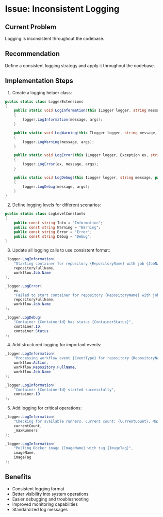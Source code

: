 # Issue: Inconsistent Logging

## Current Problem
Logging is inconsistent throughout the codebase.

## Recommendation
Define a consistent logging strategy and apply it throughout the codebase.

## Implementation Steps

1. Create a logging helper class:
```csharp
public static class LoggerExtensions
{
    public static void LogInformation(this ILogger logger, string message, params object[] args)
    {
        logger.LogInformation(message, args);
    }

    public static void LogWarning(this ILogger logger, string message, params object[] args)
    {
        logger.LogWarning(message, args);
    }

    public static void LogError(this ILogger logger, Exception ex, string message, params object[] args)
    {
        logger.LogError(ex, message, args);
    }

    public static void LogDebug(this ILogger logger, string message, params object[] args)
    {
        logger.LogDebug(message, args);
    }
}
```

2. Define logging levels for different scenarios:
```csharp
public static class LogLevelConstants
{
    public const string Info = "Information";
    public const string Warning = "Warning";
    public const string Error = "Error";
    public const string Debug = "Debug";
}
```

3. Update all logging calls to use consistent format:
```csharp
_logger.LogInformation(
    "Starting container for repository {RepositoryName} with job {JobName}",
    repositoryFullName,
    workflow.Job.Name
);

_logger.LogError(
    ex,
    "Failed to start container for repository {RepositoryName} with job {JobName}",
    repositoryFullName,
    workflow.Job.Name
);

_logger.LogDebug(
    "Container {ContainerId} has status {ContainerStatus}",
    container.ID,
    container.Status
);
```

4. Add structured logging for important events:
```csharp
_logger.LogInformation(
    "Processing workflow event {EventType} for repository {RepositoryName} and job {JobName}",
    workflow.Action,
    workflow.Repository.FullName,
    workflow.Job.Name
);

_logger.LogInformation(
    "Container {ContainerId} started successfully",
    container.ID
);
```

5. Add logging for critical operations:
```csharp
_logger.LogInformation(
    "Checking for available runners. Current count: {CurrentCount}, Max allowed: {MaxCount}",
    currentCount,
    _maxRunners
);

_logger.LogInformation(
    "Pulling Docker image {ImageName} with tag {ImageTag}",
    imageName,
    imageTag
);
```

## Benefits
- Consistent logging format
- Better visibility into system operations
- Easier debugging and troubleshooting
- Improved monitoring capabilities
- Standardized log messages

